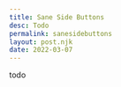 ```yaml
---
title: Sane Side Buttons
desc: Todo
permalink: sanesidebuttons
layout: post.njk
date: 2022-03-07
---
```


todo